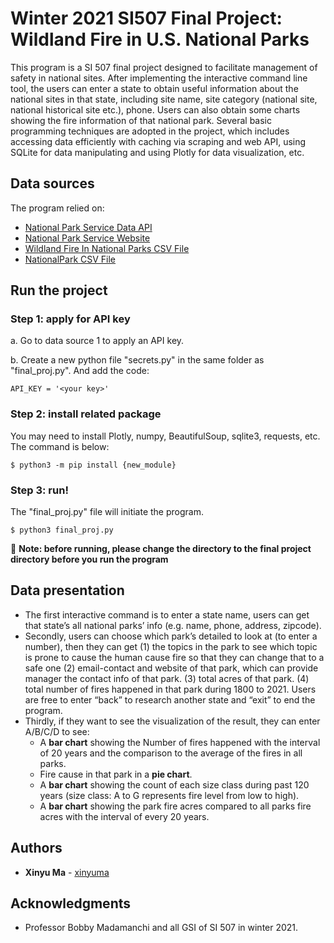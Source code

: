 # Winter 2021 SI507 Final Project: Wildland Fire in U.S. National Parks

This program is a SI 507 final project designed to facilitate management of safety in national sites. After implementing the interactive command line tool, the users can enter a state to obtain useful information about the national sites in that state, including site name, site category (national site, national historical site etc.), phone. Users can also obtain some charts showing the fire information of that national park. 
Several basic programming techniques are adopted in the project, which includes accessing data efficiently with caching via scraping and web API, using SQLite for data manipulating and using Plotly for data visualization, etc.

## Data sources

The program relied on:

* [National Park Service Data API](https://www.nps.gov/subjects/digital/nps-data-api.htm)
* [National Park Service Website](https://www.nps.gov/index.htm)
* [Wildland Fire In National Parks CSV File](https://public-nps.opendata.arcgis.com/datasets/wildland-fire-locations/data?geometry=62.234%2C-13.945%2C130.437%2C73.016)
* [NationalPark CSV File](https://github.com/xinyuma0214/final-proj-datasource.git)

## Run the project


### Step 1: apply for API key

a. Go to data source 1 to apply an API key.

b. Create a new python file "secrets.py" in the same folder as "final_proj.py". And add the code:
```
API_KEY = '<your key>'
```

### Step 2: install related package
You may need to install Plotly, numpy, BeautifulSoup, sqlite3, requests, etc. The command is below:
```
$ python3 -m pip install {new_module}
```

### Step 3: run!

The "final_proj.py" file will initiate the program.
```
$ python3 final_proj.py
```
:angel: __Note: before running, please change the directory to the final project directory before you run the program__

## Data presentation

* The first interactive command is to enter a state name, users can get that state’s all national parks’ info (e.g. name, phone, address, zipcode).
* Secondly, users can choose which park’s detailed to look at (to enter a number), then they can get (1) the topics in the park to see which topic is prone to cause the human cause fire so that they can change that to a safe one (2) email-contact and website of that park, which can provide manager the contact info of that park. (3) total acres of that park. (4) total number of fires happened in that park during 1800 to 2021. Users are free to enter “back” to research another state and “exit” to end the program.
* Thirdly, if they want to see the visualization of the result, they can enter A/B/C/D to see:
    * A __bar chart__ showing the Number of fires happened with the interval of 20 years and the comparison to the average of the fires in all parks.
    * Fire cause in that park in a __pie chart__.
    * A __bar chart__ showing the count of each size class during past 120 years (size class: A to G represents fire level from low to high).
    * A __bar chart__ showing the park fire acres compared to all parks fire acres with the interval of every 20 years.

## Authors

* **Xinyu Ma** - [xinyuma](https://github.com/xinyuma0214)

## Acknowledgments

* Professor Bobby Madamanchi and all GSI of SI 507 in winter 2021.



